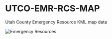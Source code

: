 # UTCO-EMR-RCS-MAP
Utah County Emergency Resource KML map data

![Emergency Resources](https://github.com/stevenboyd78/UTCO-EMR-RCS-MAP/assets/16837329/8e48524d-633c-4186-a3fb-349fe7d79802)
